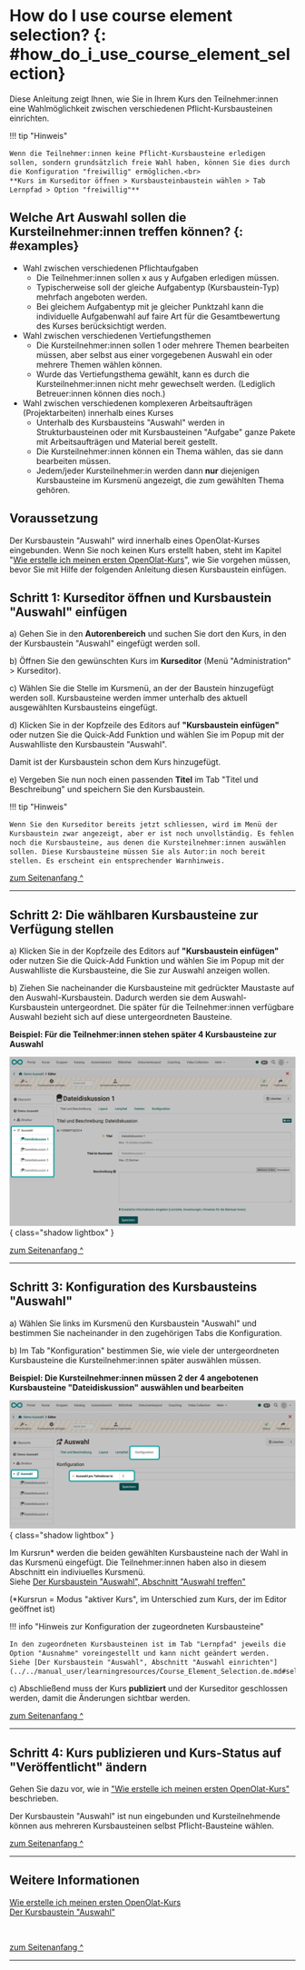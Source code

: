 # How do I use course element selection? {: #how_do_i_use_course_element_selection}


Diese Anleitung zeigt Ihnen, wie Sie in Ihrem Kurs den Teilnehmer:innen eine Wahlmöglichkeit zwischen verschiedenen Pflicht-Kursbausteinen einrichten.

!!! tip "Hinweis"

    Wenn die Teilnehmer:innen keine Pflicht-Kursbausteine erledigen sollen, sondern grundsätzlich freie Wahl haben, können Sie dies durch die Konfiguration "freiwillig" ermöglichen.<br>
    **Kurs im Kurseditor öffnen > Kursbausteinbaustein wählen > Tab Lernpfad > Option "freiwillig"**

## Welche Art Auswahl sollen die Kursteilnehmer:innen treffen können? {: #examples}

* Wahl zwischen verschiedenen Pflichtaufgaben
    - Die Teilnehmer:innen sollen x aus y Aufgaben erledigen müssen.
    - Typischerweise soll der gleiche Aufgabentyp (Kursbaustein-Typ) mehrfach angeboten werden.
    - Bei gleichem Aufgabentyp mit je gleicher Punktzahl kann die individuelle Aufgabenwahl auf faire Art für die Gesamtbewertung des Kurses berücksichtigt werden.
* Wahl zwischen verschiedenen Vertiefungsthemen
    - Die Kursteilnehmer:innen sollen 1 oder mehrere Themen bearbeiten müssen, aber selbst aus einer vorgegebenen Auswahl ein oder mehrere Themen wählen können.
    - Wurde das Vertiefungsthema gewählt, kann es durch die Kursteilnehmer:innen nicht mehr gewechselt werden. (Lediglich Betreuer:innen können dies noch.)
* Wahl zwischen verschiedenen komplexeren Arbeitsaufträgen (Projektarbeiten) innerhalb eines Kurses
    - Unterhalb des Kursbausteins "Auswahl" werden in Strukturbausteinen oder mit Kursbausteinen "Aufgabe" ganze Pakete mit Arbeitsaufträgen und Material bereit gestellt.
    - Die Kursteilnehmer:innen können ein Thema wählen, das sie dann bearbeiten müssen.
    - Jedem/jeder Kursteilnehmer:in werden dann **nur** diejenigen Kursbausteine im Kursmenü angezeigt, die zum gewählten Thema gehören. 



##  Voraussetzung

Der Kursbaustein "Auswahl" wird innerhalb eines OpenOlat-Kurses eingebunden. Wenn Sie noch keinen Kurs erstellt haben, steht im Kapitel "[Wie erstelle ich meinen ersten OpenOlat-Kurs](../my_first_course/my_first_course.de.md)", wie Sie vorgehen müssen, bevor Sie mit Hilfe der folgenden Anleitung diesen Kursbaustein einfügen.


## Schritt 1: Kurseditor öffnen und Kursbaustein "Auswahl" einfügen 

a) Gehen Sie in den **Autorenbereich** und suchen Sie dort den Kurs, in den der Kursbaustein "Auswahl" eingefügt werden soll.
  

b) Öffnen Sie den gewünschten Kurs im **Kurseditor** (Menü "Administration" > Kurseditor).

c) Wählen Sie die Stelle im Kursmenü, an der der Baustein hinzugefügt werden soll. Kursbausteine werden immer unterhalb des aktuell ausgewählten Kursbausteins eingefügt. 

d) Klicken Sie in der Kopfzeile des Editors auf **"Kursbaustein einfügen"** oder nutzen Sie die Quick-Add Funktion und wählen Sie im Popup mit der Auswahlliste den Kursbaustein "Auswahl".

Damit ist der Kursbaustein schon dem Kurs hinzugefügt.

e) Vergeben Sie nun noch einen passenden **Titel** im Tab "Titel und Beschreibung" und speichern Sie den Kursbaustein.  

!!! tip "Hinweis"

    Wenn Sie den Kurseditor bereits jetzt schliessen, wird im Menü der Kursbaustein zwar angezeigt, aber er ist noch unvollständig. Es fehlen noch die Kursbausteine, aus denen die Kursteilnehmer:innen auswählen sollen. Diese Kursbausteine müssen Sie als Autor:in noch bereit stellen. Es erscheint ein entsprechender Warnhinweis.

[zum Seitenanfang ^](#how_do_i_use_course_element_selection)

---

## Schritt 2: Die wählbaren Kursbausteine zur Verfügung stellen  

a) Klicken Sie in der Kopfzeile des Editors auf **"Kursbaustein einfügen"** oder nutzen Sie die Quick-Add Funktion und wählen Sie im Popup mit der Auswahlliste die Kursbausteine, die Sie zur Auswahl anzeigen wollen.

b) Ziehen Sie nacheinander die Kursbausteine mit gedrückter Maustaste auf den Auswahl-Kursbaustein. Dadurch werden sie dem Auswahl-Kursbaustein untergeordnet. Die später für die Teilnehmer:innen verfügbare Auswahl bezieht sich auf diese untergeordneten Bausteine.

**Beispiel: Für die Teilnehmer:innen stehen später 4 Kursbausteine zur Auswahl**

![selection_authoring2_v1_de.png](assets/selection_authoring2_v1_de.png){ class="shadow lightbox" }  

[zum Seitenanfang ^](#how_do_i_use_course_element_selection)

---

## Schritt 3: Konfiguration des Kursbausteins "Auswahl"  

a) Wählen Sie links im Kursmenü den Kursbaustein "Auswahl" und bestimmen Sie nacheinander in den zugehörigen Tabs die Konfiguration.

b) Im Tab "Konfiguration" bestimmen Sie, wie viele der untergeordneten Kursbausteine die Kursteilnehmer:innen später auswählen müssen.

**Beispiel: Die Kursteilnehmer:innen müssen 2 der 4 angebotenen Kursbausteine "Dateidiskussion" auswählen und bearbeiten**

![selection_authoring_tab_config_v1_de.png](assets/selection_authoring_tab_config_v1_de.png){ class="shadow lightbox" }  

Im Kursrun* werden die beiden gewählten Kursbausteine nach der Wahl in das Kursmenü eingefügt. Die Teilnehmer:innen haben also in diesem Abschnitt ein indiviuelles Kursmenü.<br> 
Siehe [Der Kursbaustein "Auswahl", Abschnitt "Auswahl treffen"](../../manual_user/learningresources/Course_Element_Selection.de.md#selection_participant) 

(*Kursrun = Modus "aktiver Kurs", im Unterschied zum Kurs, der im Editor geöffnet ist)


!!! info "Hinweis zur Konfiguration der zugeordneten Kursbausteine"

    In den zugeordneten Kursbausteinen ist im Tab "Lernpfad" jeweils die Option "Ausnahme" voreingestellt und kann nicht geändert werden.
    Siehe [Der Kursbaustein "Auswahl", Abschnitt "Auswahl einrichten"](../../manual_user/learningresources/Course_Element_Selection.de.md#selection_setup)


c) Abschließend muss der Kurs **publiziert** und der Kurseditor geschlossen werden, damit die Änderungen sichtbar werden. 

[zum Seitenanfang ^](#how_do_i_use_course_element_selection)

---

## Schritt 4: Kurs publizieren und Kurs-Status auf "Veröffentlicht" ändern  
  
Gehen Sie dazu vor, wie in ["Wie erstelle ich meinen ersten OpenOlat-Kurs"](../my_first_course/my_first_course.de.md) beschrieben.

Der Kursbaustein "Auswahl" ist nun eingebunden und Kursteilnehmende können aus mehreren Kursbausteinen selbst Pflicht-Bausteine wählen.

[zum Seitenanfang ^](#how_do_i_use_course_element_selection)

---

## Weitere Informationen

[Wie erstelle ich meinen ersten OpenOlat-Kurs](../my_first_course/my_first_course.de.md)<br>
[Der Kursbaustein "Auswahl"](../../manual_user/learningresources/Course_Element_Selection.de.md)

<br>

[zum Seitenanfang ^](#how_do_i_use_course_element_selection)

---

